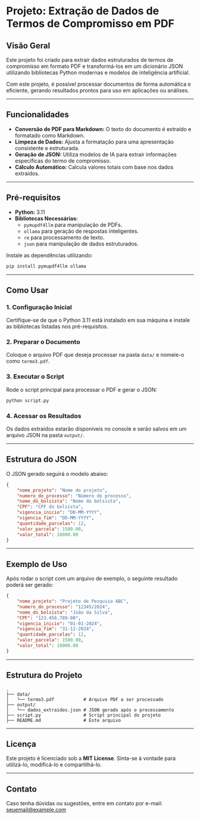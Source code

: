 
# Projeto: Extração de Dados de Termos de Compromisso em PDF

## Visão Geral
Este projeto foi criado para extrair dados estruturados de termos de compromisso em formato PDF e transformá-los em um dicionário JSON utilizando bibliotecas Python modernas e modelos de inteligência artificial. 

Com este projeto, é possível processar documentos de forma automática e eficiente, gerando resultados prontos para uso em aplicações ou análises.

---

## Funcionalidades
- **Conversão de PDF para Markdown:** O texto do documento é extraído e formatado como Markdown.
- **Limpeza de Dados:** Ajusta a formatação para uma apresentação consistente e estruturada.
- **Geração de JSON:** Utiliza modelos de IA para extrair informações específicas do termo de compromisso.
- **Cálculo Automático:** Calcula valores totais com base nos dados extraídos.

---

## Pré-requisitos
- **Python:** 3.11
- **Bibliotecas Necessárias:** 
  - `pymupdf4llm` para manipulação de PDFs.
  - `ollama` para geração de respostas inteligentes.
  - `re` para processamento de texto.
  - `json` para manipulação de dados estruturados.

Instale as dependências utilizando:
```bash
pip install pymupdf4llm ollama
```

---

## Como Usar

### 1. Configuração Inicial
Certifique-se de que o Python 3.11 está instalado em sua máquina e instale as bibliotecas listadas nos pré-requisitos.

### 2. Preparar o Documento
Coloque o arquivo PDF que deseja processar na pasta `data/` e nomeie-o como `termo3.pdf`.

### 3. Executar o Script
Rode o script principal para processar o PDF e gerar o JSON:
```bash
python script.py
```

### 4. Acessar os Resultados
Os dados extraídos estarão disponíveis no console e serão salvos em um arquivo JSON na pasta `output/`.

---

## Estrutura do JSON
O JSON gerado seguirá o modelo abaixo:

```json
{
    "nome_projeto": "Nome do projeto",
    "numero_do_processo": "Número do processo",
    "nome_do_bolsista": "Nome do bolsista",
    "CPF": "CPF do bolsista",
    "vigencia_inicio": "DD-MM-YYYY",
    "vigencia_fim": "DD-MM-YYYY",
    "quantidade_parcelas": 12,
    "valor_parcela": 1500.00,
    "valor_total": 18000.00
}
```

---

## Exemplo de Uso
Após rodar o script com um arquivo de exemplo, o seguinte resultado poderá ser gerado:
```json
{
    "nome_projeto": "Projeto de Pesquisa ABC",
    "numero_do_processo": "12345/2024",
    "nome_do_bolsista": "João da Silva",
    "CPF": "123.456.789-00",
    "vigencia_inicio": "01-01-2024",
    "vigencia_fim": "31-12-2024",
    "quantidade_parcelas": 12,
    "valor_parcela": 1500.00,
    "valor_total": 18000.00
}
```

---

## Estrutura do Projeto
```plaintext
.
├── data/
│   └── termo3.pdf           # Arquivo PDF a ser processado
├── output/
│   └── dados_extraidos.json # JSON gerado após o processamento
├── script.py                # Script principal do projeto
├── README.md                # Este arquivo
```

---

## Licença
Este projeto é licenciado sob a **MIT License**. Sinta-se à vontade para utilizá-lo, modificá-lo e compartilhá-lo.

---

## Contato
Caso tenha dúvidas ou sugestões, entre em contato por e-mail: [seuemail@example.com](mailto:seuemail@example.com)
